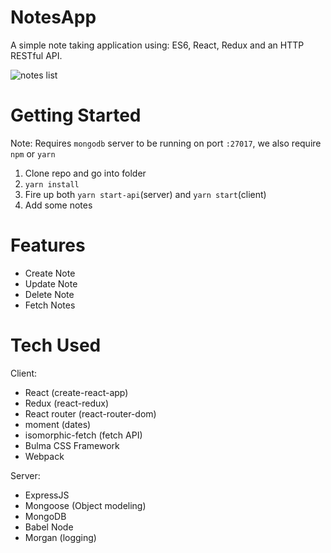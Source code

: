 NotesApp
========

A simple note taking application using: ES6, React, Redux and an HTTP RESTful API.

![notes list](http://imgur.com/qV0vrtw.png)

Getting Started
===============

Note: Requires ```mongodb``` server to be running on port ```:27017```, we also require ```npm``` or ```yarn```

1. Clone repo and go into folder
2. ```yarn install```
3. Fire up both ```yarn start-api```(server) and ```yarn start```(client) 
4. Add some notes

Features
========

- Create Note
- Update Note
- Delete Note
- Fetch Notes


Tech Used
=========

Client: 
- React (create-react-app)
- Redux (react-redux)
- React router (react-router-dom)
- moment (dates)
- isomorphic-fetch (fetch API)
- Bulma CSS Framework
- Webpack


Server:
- ExpressJS
- Mongoose (Object modeling)
- MongoDB
- Babel Node
- Morgan (logging)
